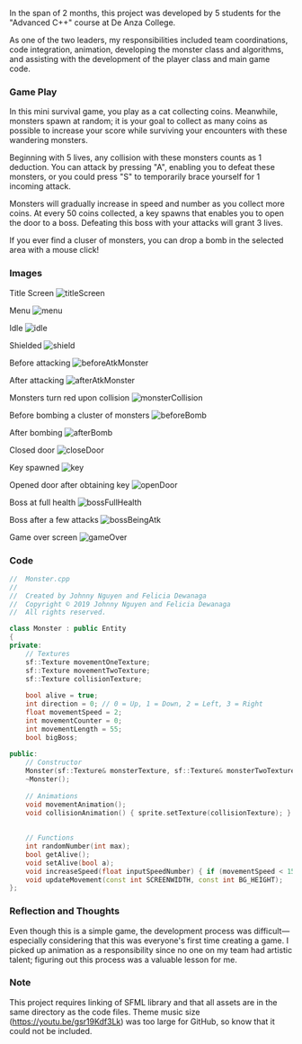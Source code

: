 In the span of 2 months, this project was developed by 5 students for the "Advanced C++" course at De Anza College.

As one of the two leaders, my responsibilities included team coordinations, code integration, animation, developing the monster class and algorithms, and assisting with the development of the player class and main game code.

### Game Play

In this mini survival game, you play as a cat collecting coins. Meanwhile, monsters spawn at random; it is your goal to collect as many coins as possible to increase your score while surviving your encounters with these wandering monsters.

Beginning with 5 lives, any collision with these monsters counts as 1 deduction. You can attack by pressing "A", enabling you to defeat these monsters, or you could press "S" to temporarily brace yourself for 1 incoming attack. 

Monsters will gradually increase in speed and number as you collect more coins. At every 50 coins collected, a key spawns that enables you to open the door to a boss. Defeating this boss with your attacks will grant 3 lives.

If you ever find a cluser of monsters, you can drop a bomb in the selected area with a mouse click!

### Images
Title Screen
![titleScreen](screenshots/titleScreen.png)

Menu
![menu](screenshots/optionsScreen.png)

Idle
![idle](screenshots/idleGame.png)

Shielded
![shield](screenshots/shield.png)

Before attacking
![beforeAtkMonster](screenshots/beforeAtkMon.png)

After attacking
![afterAtkMonster](screenshots/afterAtkMon.png)

Monsters turn red upon collision
![monsterCollision](screenshots/monsterCollision.png)

Before bombing a cluster of monsters
![beforeBomb](screenshots/beforeBomb.png)

After bombing
![afterBomb](screenshots/afterBomb.png)

Closed door
![closeDoor](screenshots/closeDoor.png)

Key spawned 
![key](screenshots/keySpawn.png)

Opened door after obtaining key
![openDoor](screenshots/openDoor.png)

Boss at full health
![bossFullHealth](screenshots/boss1.png)

Boss after a few attacks
![bossBeingAtk](screenshots/boss2.png)

Game over screen
![gameOver](screenshots/gameOver.png)

### Code 
```c++
//  Monster.cpp
//
//  Created by Johnny Nguyen and Felicia Dewanaga
//  Copyright © 2019 Johnny Nguyen and Felicia Dewanaga
//  All rights reserved.

class Monster : public Entity
{
private:
    // Textures
    sf::Texture movementOneTexture;
    sf::Texture movementTwoTexture;
    sf::Texture collisionTexture;
    
    bool alive = true;
    int direction = 0; // 0 = Up, 1 = Down, 2 = Left, 3 = Right
    float movementSpeed = 2;
    int movementCounter = 0;
    int movementLength = 55;
    bool bigBoss;
    
public:
    // Constructor
    Monster(sf::Texture& monsterTexture, sf::Texture& monsterTwoTexture, sf::Texture& monsterCollisionTexture, float chamberx, float chambery, bool boss = false);
    ~Monster();
    
    // Animations
    void movementAnimation();
    void collisionAnimation() { sprite.setTexture(collisionTexture); }
    
    
    // Functions
    int randomNumber(int max);
    bool getAlive();
    void setAlive(bool a);
    void increaseSpeed(float inputSpeedNumber) { if (movementSpeed < 15) movementSpeed += inputSpeedNumber; }
    void updateMovement(const int SCREENWIDTH, const int BG_HEIGHT);
};
```

### Reflection and Thoughts

Even though this is a simple game, the development process was difficult—especially considering that this was everyone's first time creating a game. I picked up animation as a responsibility since no one on my team had artistic talent; figuring out this process was a valuable lesson for me.

### Note

This project requires linking of SFML library and that all assets are in the same directory as the code files.
Theme music size (https://youtu.be/gsr19Kdf3Lk) was too large for GitHub, so know that it could not be included.
